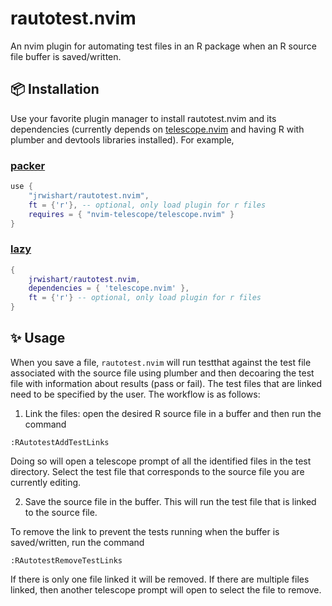# rautotest.nvim

An nvim plugin for automating test files in an R package when an R source file buffer is saved/written.

## 📦 Installation

Use your favorite plugin manager to install rautotest.nvim and its dependencies (currently depends on [telescope.nvim](https://github.com/nvim-telescope/telescope.nvim) and having R with plumber and devtools libraries installed). For example,

### [packer](https://github.com/wbthomason/packer.nvim)

```lua
use {
    "jrwishart/rautotest.nvim",
    ft = {'r'}, -- optional, only load plugin for r files
    requires = { "nvim-telescope/telescope.nvim" }
}
```

### [lazy](https://github.com/folke/lazy.nvim)

```lua
{
    jrwishart/rautotest.nvim,
    dependencies = { 'telescope.nvim' },
    ft = {'r'} -- optional, only load plugin for r files
}
```

## ✨ Usage

When you save a file, `rautotest.nvim` will run testthat against the test file associated with the source file using plumber and then decoaring the test file with information about results (pass or fail). The test files that are linked need to be specified by the user. The workflow is as follows:

1. Link the files: open the desired R source file in a buffer and then run the command

```
:RAutotestAddTestLinks
```

Doing so will open a telescope prompt of all the identified files in the test directory. Select the test file that corresponds to the source file you are currently editing.

2. Save the source file in the buffer. This will run the test file that is linked to the source file.


To remove the link to prevent the tests running when the buffer is saved/written, run the command

```
:RAutotestRemoveTestLinks
```

If there is only one file linked it will be removed. If there are multiple files linked, then another telescope prompt will open to select the file to remove.
